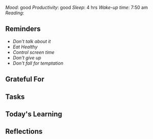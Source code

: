 *Mood*: good
*Productivity*: good 
*Sleep*: 4 hrs
*Wake-up time*: 7:50 am
*Reading*: 

## Reminders
- *Don't talk about it*
- *Eat Healthy*
- *Control screen time*
- *Don't give up*
- *Don't fall for temptation*

## Grateful For 


## Tasks 


## Today's Learning  


## Reflections
